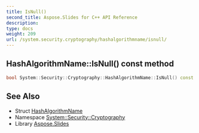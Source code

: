 ```yaml
---
title: IsNull()
second_title: Aspose.Slides for C++ API Reference
description: 
type: docs
weight: 209
url: /system.security.cryptography/hashalgorithmname/isnull/
---
```

## HashAlgorithmName::IsNull() const method




```cpp
bool System::Security::Cryptography::HashAlgorithmName::IsNull() const
```

## See Also

* Struct [HashAlgorithmName](../)
* Namespace [System::Security::Cryptography](../../)
* Library [Aspose.Slides](../../../)